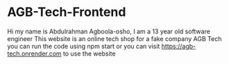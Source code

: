 # AGB-Tech-Frontend
Hi my name is Abdulrahman Agboola-osho, I am a 13 year old software engineer
This website is an online tech shop for a fake company AGB Tech you can run the code using npm start or you can visit https://agb-tech.onrender.com to use the website
